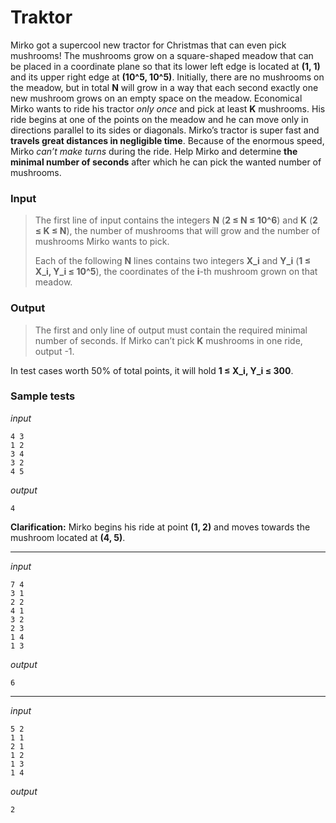 # Traktor

Mirko got a supercool new tractor for Christmas that can even pick
mushrooms! The mushrooms grow on a square-shaped meadow that can be
placed in a coordinate plane so that its lower left edge is located at
**(1, 1)** and its upper right edge at **(10^5, 10^5)**. Initially, there
are no mushrooms on the meadow, but in total **N** will grow in a way that
each second exactly one new mushroom grows on an empty space on the
meadow. Economical Mirko wants to ride his tractor *only once* and pick
at least **K** mushrooms. His ride begins at one of the points on the
meadow and he can move only in directions parallel to its sides or
diagonals. Mirko’s tractor is super fast and **travels great distances
in negligible time**. Because of the enormous speed, Mirko *can’t make
turns* during the ride. Help Mirko and determine **the minimal number of
seconds** after which he can pick the wanted number of mushrooms.

### Input
> The first line of input contains the integers **N** (**2 ≤ N ≤ 10^6**) and **K** (**2 ≤ K ≤ N**),
> the number of mushrooms that will grow and the number of mushrooms Mirko
> wants to pick.
>
> Each of the following **N** lines contains two integers
> **X_i** and **Y_i** (**1 ≤ X_i, Y_i ≤ 10^5**), the coordinates
> of the **i**-th mushroom grown on that meadow.

### Output
> The first and only line of output must contain the required minimal
> number of seconds. If Mirko can’t pick **K** mushrooms in one ride,
> output -1.

In test cases worth 50% of total points, it will hold
**1 ≤ X_i, Y_i ≤ 300**.

### Sample tests

_input_

```
4 3
1 2
3 4
3 2
4 5
```

_output_
```
4
```

**Clarification:** Mirko begins his ride at point **(1, 2)** and moves towards the mushroom located at **(4, 5)**.

---

_input_

```
7 4
3 1
2 2
4 1
3 2
2 3
1 4
1 3
```

_output_
```
6
```

---

_input_

```
5 2
1 1
2 1
1 2
1 3
1 4
```

_output_
```
2
```